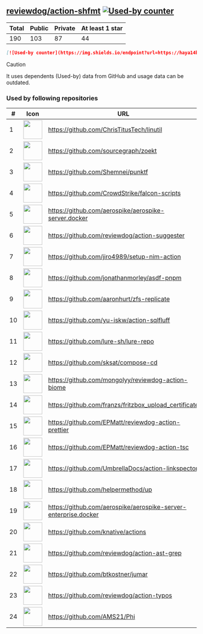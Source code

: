 





## [reviewdog/action-shfmt](https://github.com/reviewdog/action-shfmt) [![Used-by counter](https://img.shields.io/endpoint?url=https://haya14busa.github.io/github-used-by/data/reviewdog/action-shfmt/shieldsio.json)](https://github.com/haya14busa/github-used-by/tree/main/repo/reviewdog/action-shfmt)

| Total | Public | Private | At least 1 star
| ----- | ------ | ------- | ---------------
| 190 | 103 | 87 | 44 |

```md
[![Used-by counter](https://img.shields.io/endpoint?url=https://haya14busa.github.io/github-used-by/data/reviewdog/action-shfmt/shieldsio.json)](https://github.com/haya14busa/github-used-by/tree/main/repo/reviewdog/action-shfmt)
```

> [!CAUTION]
> It uses dependents (Used-by) data from GitHub and usage data can be outdated.

### Used by following repositories

| # | Icon | URL | Stars |
| -- | -- | -- | -- | 
|1|<img src="https://github.com/ChrisTitusTech.png" width=50 height=50>|https://github.com/ChrisTitusTech/linutil|3774|
|2|<img src="https://github.com/sourcegraph.png" width=50 height=50>|https://github.com/sourcegraph/zoekt|1011|
|3|<img src="https://github.com/Shemnei.png" width=50 height=50>|https://github.com/Shemnei/punktf|292|
|4|<img src="https://github.com/CrowdStrike.png" width=50 height=50>|https://github.com/CrowdStrike/falcon-scripts|176|
|5|<img src="https://github.com/aerospike.png" width=50 height=50>|https://github.com/aerospike/aerospike-server.docker|144|
|6|<img src="https://github.com/reviewdog.png" width=50 height=50>|https://github.com/reviewdog/action-suggester|121|
|7|<img src="https://github.com/jiro4989.png" width=50 height=50>|https://github.com/jiro4989/setup-nim-action|106|
|8|<img src="https://github.com/jonathanmorley.png" width=50 height=50>|https://github.com/jonathanmorley/asdf-pnpm|85|
|9|<img src="https://github.com/aaronhurt.png" width=50 height=50>|https://github.com/aaronhurt/zfs-replicate|76|
|10|<img src="https://github.com/yu-iskw.png" width=50 height=50>|https://github.com/yu-iskw/action-sqlfluff|70|
|11|<img src="https://github.com/lure-sh.png" width=50 height=50>|https://github.com/lure-sh/lure-repo|56|
|12|<img src="https://github.com/sksat.png" width=50 height=50>|https://github.com/sksat/compose-cd|48|
|13|<img src="https://github.com/mongolyy.png" width=50 height=50>|https://github.com/mongolyy/reviewdog-action-biome|44|
|14|<img src="https://github.com/franzs.png" width=50 height=50>|https://github.com/franzs/fritzbox_upload_certificate|44|
|15|<img src="https://github.com/EPMatt.png" width=50 height=50>|https://github.com/EPMatt/reviewdog-action-prettier|24|
|16|<img src="https://github.com/EPMatt.png" width=50 height=50>|https://github.com/EPMatt/reviewdog-action-tsc|24|
|17|<img src="https://github.com/UmbrellaDocs.png" width=50 height=50>|https://github.com/UmbrellaDocs/action-linkspector|22|
|18|<img src="https://github.com/helpermethod.png" width=50 height=50>|https://github.com/helpermethod/up|18|
|19|<img src="https://github.com/aerospike.png" width=50 height=50>|https://github.com/aerospike/aerospike-server-enterprise.docker|15|
|20|<img src="https://github.com/knative.png" width=50 height=50>|https://github.com/knative/actions|12|
|21|<img src="https://github.com/reviewdog.png" width=50 height=50>|https://github.com/reviewdog/action-ast-grep|8|
|22|<img src="https://github.com/btkostner.png" width=50 height=50>|https://github.com/btkostner/jumar|6|
|23|<img src="https://github.com/reviewdog.png" width=50 height=50>|https://github.com/reviewdog/action-typos|5|
|24|<img src="https://github.com/AMS21.png" width=50 height=50>|https://github.com/AMS21/Phi|5|
